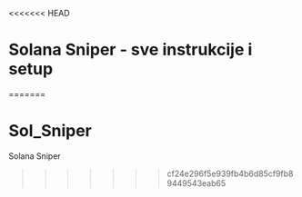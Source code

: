 <<<<<<< HEAD
# Solana Sniper - sve instrukcije i setup
=======
# Sol_Sniper
Solana Sniper
>>>>>>> cf24e296f5e939fb4b6d85cf9fb89449543eab65
